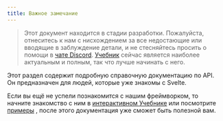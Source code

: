 ```yaml
---
title: Важное замечание
---
```


> Этот документ находится в стадии разработки. Пожалуйста, отнеситесь к нам с нисхождением за все недостающие или вводящие в заблуждение детали, и не стесняйтесь просить о помощи в [чате Discord](https://discord.gg/yy75DKs). [Учебник](tutorial) сейчас является наиболее актуальным и полным, так что лучше начинать с него.

Этот раздел содержит подробную справочную документацию по API. Он предназначен для людей, которые уже знакомы с Svelte.

Если вы ещё не успели познакомится с нашим фреймворком, то начните знакомство с ним в [интерактивном Учебнике](tutorial) или посмотрите [примеры](examples) , после этого документация уже сможет быть полезной вам.
